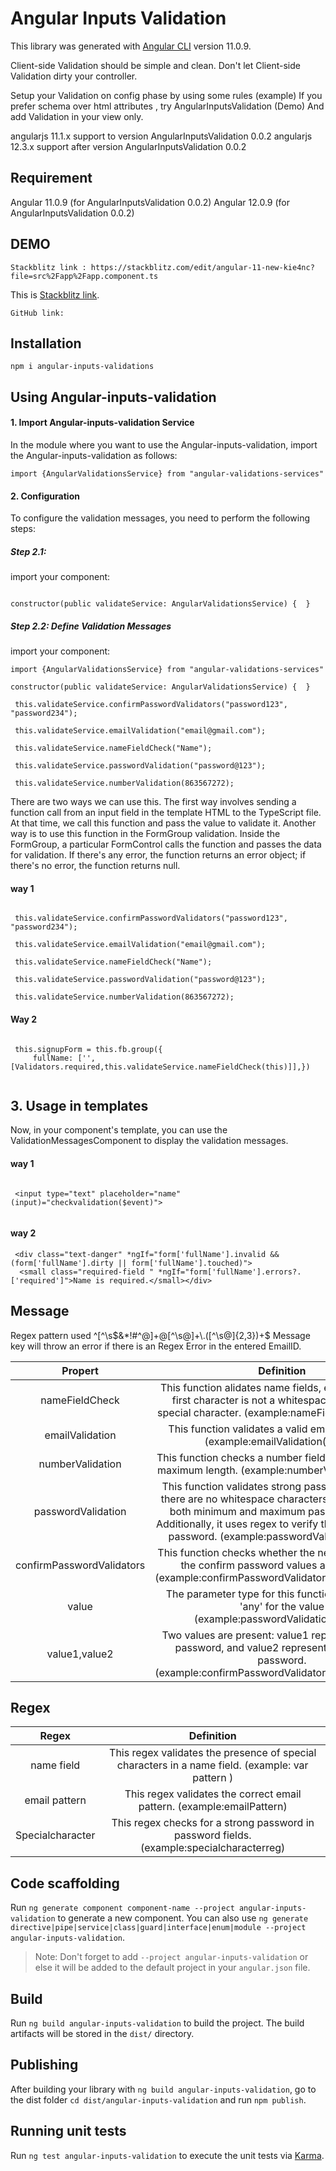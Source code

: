 # Angular Inputs Validation

This library was generated with [Angular CLI](https://github.com/angular/angular-cli) version 11.0.9.

Client-side Validation should be simple and clean.
Don't let Client-side Validation dirty your controller.

Setup your Validation on config phase by using some rules (example)
If you prefer schema over html attributes , try AngularInputsValidation (Demo)
And add Validation in your view only.

angularjs 11.1.x support to version AngularInputsValidation 0.0.2
angularjs 12.3.x support after version AngularInputsValidation 0.0.2


## Requirement

Angular 11.0.9 (for AngularInputsValidation 0.0.2)
Angular 12.0.9 (for AngularInputsValidation 0.0.2)



## DEMO

````
Stackblitz link : https://stackblitz.com/edit/angular-11-new-kie4nc?file=src%2Fapp%2Fapp.component.ts

````

This is  [Stackblitz link](https://stackblitz.com/edit/angular-11-new-kie4nc?file=src%2Fapp%2Fapp.component.ts).

````
GitHub link:
````


## Installation

`npm i angular-inputs-validations`


## Using Angular-inputs-validation

#### 1. Import Angular-inputs-validation Service
In the module where you want to use the  Angular-inputs-validation, import the  Angular-inputs-validation as follows:

 ````
import {AngularValidationsService} from "angular-validations-services"

````


#### 2. Configuration
To configure the validation messages, you need to perform the following steps:


##### Step 2.1:
import your component:

````

constructor(public validateService: AngularValidationsService) {  }

````



##### Step 2.2: Define Validation Messages

import your component:

````
import {AngularValidationsService} from "angular-validations-services"

constructor(public validateService: AngularValidationsService) {  }

 this.validateService.confirmPasswordValidators("password123", "password234");

 this.validateService.emailValidation("email@gmail.com");

 this.validateService.nameFieldCheck("Name");

 this.validateService.passwordValidation("password@123");

 this.validateService.numberValidation(863567272);

````



There are two ways we can use this. The first way involves sending a function call from an input field in the template HTML to the TypeScript file. At that time, we call this function and pass the value to validate it. Another way is to use this function in the FormGroup validation. Inside the FormGroup, a particular FormControl calls the function and passes the data for validation. If there's any error, the function returns an error object; if there's no error, the function returns null.



#### way 1
````
  
 this.validateService.confirmPasswordValidators("password123", "password234");

 this.validateService.emailValidation("email@gmail.com");

 this.validateService.nameFieldCheck("Name");

 this.validateService.passwordValidation("password@123");

 this.validateService.numberValidation(863567272);

````

#### Way 2
````

 this.signupForm = this.fb.group({
     fullName: ['', [Validators.required,this.validateService.nameFieldCheck(this)]],})


````

 ## 3. Usage in templates

Now, in your component's template, you can use the ValidationMessagesComponent to display the validation messages. 

#### way 1
````

 <input type="text" placeholder="name" (input)="checkvalidation($event)">


````

#### way 2

````
 <div class="text-danger" *ngIf="form['fullName'].invalid && (form['fullName'].dirty || form['fullName'].touched)">
  <small class="required-field " *ngIf="form['fullName'].errors?.['required']">Name is required.</small></div>
````

 ## Message  

 Regex pattern used 
   ^[^\s$&*!#^@]+@[^\s@]+\.([^\s@]{2,3})+$
Message key will throw an error  if  there is an Regex Error in the entered EmailID.

| Propert | Definition    |                
| :---:   | :---: | 
| nameFieldCheck | This function alidates name fields, ensuring that the first character is not a whitespace and validate special character. (example:nameFieldCheck(value))    |  
| emailValidation |This function validates a valid email using regex. (example:emailValidation(value)) | 
| numberValidation |This function checks a number field for minimum and maximum length. (example:numberValidation(value))   |  
| passwordValidation | This function validates strong passwords, ensuring there are no whitespace characters, and checks for both minimum and maximum password lengths. Additionally, it uses regex to verify the strength of the password. (example:passwordValidation(value))   |   
| confirmPasswordValidators | This function checks whether the new password and the confirm password values are the same.  (example:confirmPasswordValidators(value1,value2))  | 
| value | The parameter type for this function is now set to 'any' for the value  (example:passwordValidation(value))  |  
| value1,value2 | Two values are present: value1 represents the new password, and value2 represents the confirm password.(example:confirmPasswordValidators(value1,value2))  |    








 ## Regex  



| Regex | Definition    | 
| :---:   | :---: | 
|name field  | This regex validates the presence of special characters in a name field.  (example: var pattern ) | 
| email pattern | This regex validates the correct email pattern. (example:emailPattern)   | 
| Specialcharacter| This regex checks for a strong password in password fields.(example:specialcharacterreg)   | 



## Code scaffolding

Run `ng generate component component-name --project angular-inputs-validation` to generate a new component. You can also use `ng generate directive|pipe|service|class|guard|interface|enum|module --project angular-inputs-validation`.
> Note: Don't forget to add `--project angular-inputs-validation` or else it will be added to the default project in your `angular.json` file. 

## Build

Run `ng build angular-inputs-validation` to build the project. The build artifacts will be stored in the `dist/` directory.

## Publishing

After building your library with `ng build angular-inputs-validation`, go to the dist folder `cd dist/angular-inputs-validation` and run `npm publish`.

## Running unit tests

Run `ng test angular-inputs-validation` to execute the unit tests via [Karma](https://karma-runner.github.io).

